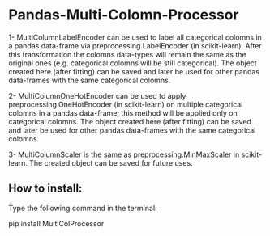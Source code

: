 # Pandas-Multi-Colomn-Processor

1- MultiColumnLabelEncoder can be used to label all categorical colomns in a pandas data-frame via preprocessing.LabelEncoder (in scikit-learn). After this transformation the colomns data-types will remain the same as the original ones (e.g. categorical colomns will be still categorical). The object created here (after fitting) can be saved and later be used for other pandas data-frames with the same categorical colomns.

2- MultiColumnOneHotEncoder can be used to apply preprocessing.OneHotEncoder (in scikit-learn) on multiple categorical colomns in a pandas data-frame; this method will be applied only on categorical colomns. The object created here (after fitting) can be saved and later be used for other pandas data-frames with the same categorical colomns.

3- MultiColumnScaler is the same as preprocessing.MinMaxScaler in scikit-learn. The created object can be saved for future uses.


## How to install:
Type the following command in the terminal:

pip install MultiColProcessor
